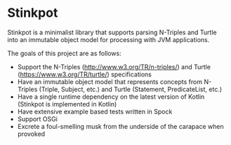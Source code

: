 # Stinkpot

Stinkpot is a minimalist library that supports parsing N-Triples and Turtle into an immutable object model for processing with JVM applications.

The goals of this project are as follows:
* Support the N-Triples (http://www.w3.org/TR/n-triples/) and Turtle (https://www.w3.org/TR/turtle/) specifications
* Have an immutable object model that represents concepts from N-Triples (Triple, Subject, etc.) and Turtle (Statement, PredicateList, etc.)
* Have a single runtime dependency on the latest version of Kotlin (Stinkpot is implemented in Kotlin)
* Have extensive example based tests written in Spock
* Support OSGi
* Excrete a foul-smelling musk from the underside of the carapace when provoked
